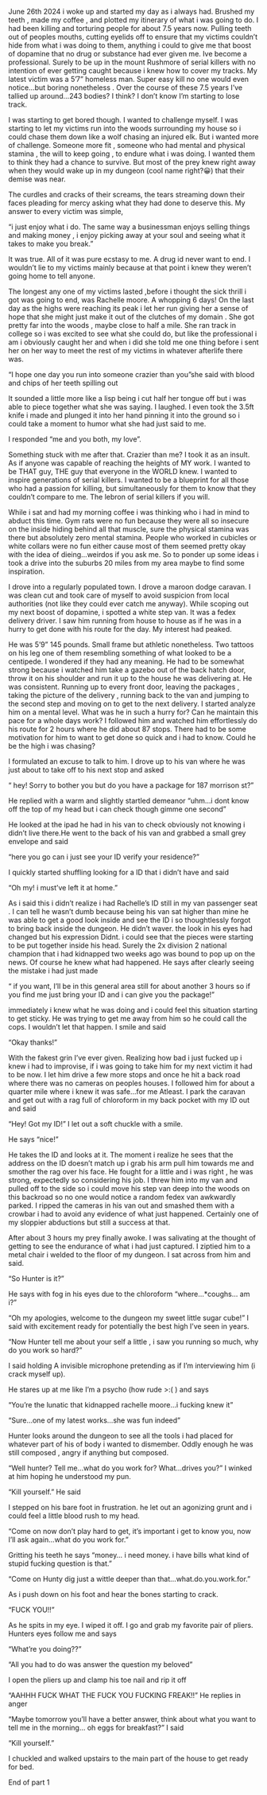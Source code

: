 June 26th 2024 i woke up and started my day as i always had. Brushed my teeth , made my coffee , and plotted my itinerary of what i was going to do. I had been killing and torturing people for about 7.5 years now. Pulling teeth out of peoples mouths, cutting eyelids off to ensure that my victims couldn’t hide from what i was doing to them, anything i could to give me that boost of dopamine that no drug or substance had ever given me. Ive become a professional. Surely to be up in the mount Rushmore of serial killers with no intention of ever getting caught because i knew how to cover my tracks. My latest victim was a 5’7” homeless man. Super easy kill no one would even notice…but boring nonetheless . Over the course of these 7.5 years I’ve tallied up around…243 bodies? I think? I don’t know I’m starting to lose track. 

I was starting to get bored though. I wanted to challenge myself. I was starting to let my victims run into the woods surrounding my house so i could chase them down like a wolf chasing an injured elk. But i wanted more of challenge. Someone more fit , someone who had mental and physical stamina , the will to keep going , to endure what i was doing. I wanted them to think they had a chance to survive. But most of the prey knew right away when they would wake up in my dungeon (cool name right?😀) that their demise was near.

The curdles and cracks of their screams, the tears streaming down their faces pleading for mercy asking what they had done to deserve this. My answer to every victim was simple, 

“i just enjoy what i do. The same way a businessman enjoys selling things and making money , i enjoy picking away at your soul and seeing what it takes to make you break.”

It was true. All of it was pure ecstasy to me. A drug id never want to end. I wouldn’t lie to my victims mainly because at that point i knew they weren’t going home to tell anyone. 

The longest any one of my victims lasted ,before i thought the sick thrill i got was going to end, was Rachelle moore. A whopping 6 days! On the last day as the highs were reaching its peak i let her run giving her a sense of hope that she might just make it out of the clutches of my domain . She got pretty far into the woods , maybe close to half a mile. She ran track in college so i was excited to see what she could do, but like the professional i am i obviously caught her and when i did she told me one thing before i sent her on her way to meet the rest of my victims in whatever afterlife there was.

“I hope one day you run into someone crazier than you”she said with blood and chips of her teeth spilling out 

It sounded a little more like a lisp being i cut half her tongue off but i was able to piece together what she was saying. I laughed. I even took the 3.5ft knife i made and plunged it into her hand pinning it into the ground so i could take a moment to humor what she had just said to me. 

I responded “me and you both, my love”. 

Something stuck with me after that. Crazier than me? I took it as an insult. As if anyone was capable of reaching the heights of MY work. I wanted to be THAT guy, THE guy that everyone in the WORLD knew. I wanted to inspire generations of serial killers. I wanted to be a blueprint for all those who had a passion for killing, but simultaneously for them to know that they couldn’t compare to me. The lebron of serial killers if you will.

While i sat and had my morning coffee i was thinking who i had in mind to abduct this time. Gym rats were no fun because they were all so insecure on the inside hiding behind all that muscle, sure the physical stamina was there but absolutely zero mental stamina. People who worked in cubicles or white collars were no fun either cause most of them seemed pretty okay with the idea of dieing…weirdos if you ask me. So to ponder up some ideas i took a drive into the suburbs 20 miles from my area maybe to find some inspiration. 

I drove into a regularly populated town. I drove a maroon dodge caravan. I was clean cut and took care of myself to avoid suspicion from local authorities (not like they could ever catch me anyway). While scoping out my next boost of dopamine, i spotted a white step van. It was a fedex delivery driver. I saw him running from house to house as if he was in a hurry to get done with his route for the day. My interest had peaked.

He was 5’9” 145 pounds. Small frame but athletic nonetheless. Two tattoos on his leg one of them resembling something of what looked to be a centipede. I wondered if they had any meaning. He had to be somewhat strong because i watched him take a gazebo out of the back hatch door, throw it on his shoulder and run it up to the house he was delivering at. He was consistent. Running up to every front door, leaving the packages , taking the picture of the delivery , running back to the van and jumping to the second step and moving on to get to the next delivery. I started analyze him on a mental level. What was he in such a hurry for? Can he maintain this pace for a whole days work? I followed him and watched him effortlessly do his route for 2 hours where he did about 87 stops. There had to be some motivation for him to want to get done so quick and i had to know. Could he be the high i was chasing?

I formulated an excuse to talk to him. I drove up to his van where he was just about to take off to his next stop and asked 

“ hey! Sorry to bother you but do you have a package for 187 morrison st?”

He replied with a warm and slightly startled demeanor “uhm…i dont know off the top of my head but i can check though gimme one second”

He looked at the ipad he had in his van to check obviously not knowing i didn’t live there.He went to the back of his van and grabbed a small grey envelope and said 

“here you go can i just see your ID verify your residence?”

I quickly started shuffling looking for a ID that i didn’t have and said 

“Oh my! i must’ve left it at home.”

As i said this i didn’t realize i had Rachelle’s ID still in my van passenger seat . I can tell he wasn’t dumb because being his van sat higher than mine he was able to get a good look inside and see the ID i so thoughtlessly forgot to bring back inside the dungeon. He didn’t waver. the look in his eyes had changed but his expression Didnt. i could see that the pieces were starting to be put together inside his head. Surely the 2x division 2 national champion that i had kidnapped two weeks ago was bound to pop up on the news. Of course he knew what had happened. He says after clearly seeing the mistake i had just made

“ if you want,  I’ll be in this general area still for about another 3 hours so if you find me just bring your ID and i can give you the package!” 

immediately i knew what he was doing and i could feel this situation starting to get sticky. He was trying to get me away from him so he could call the cops. I wouldn’t let that happen. I smile and said 

“Okay thanks!”

With the fakest grin I’ve ever given. Realizing how bad i just fucked up i knew i had to improvise, if i was going to take him for my next victim it had to be now. I let him drive a few more stops and once he hit a back road where there was no cameras on peoples houses. I followed him for about a quarter mile where i knew it was safe…for me Atleast. I park the caravan and get out with a rag full of chloroform in my back pocket with my ID out and said 

“Hey! Got my ID!” I let out a soft chuckle with a smile.

He says “nice!” 

He takes the ID and looks at it. The moment i realize he sees that the address on the ID doesn’t match up i grab his arm pull him towards me and smother the rag over his face. He fought for a little and i was right , he was strong, expectedly so considering his job. I threw him into my van and pulled off to the side so i could move his step van deep into the woods on this backroad so no one would notice a random fedex van awkwardly parked. I ripped the cameras in his van out and smashed them with a crowbar i had to avoid any evidence of what just happened. Certainly one of my sloppier abductions but still a success at that.

After about 3 hours my prey finally awoke. I was salivating at the thought of getting to see the endurance of what i had just captured. I ziptied him to a metal chair i welded to the floor of my dungeon. I sat across from him and said.

“So Hunter is it?” 

He says with fog in his eyes due to the chloroform “where…*coughs… am i?” 

“Oh my apologies, welcome to the dungeon my sweet little sugar cube!” I said with excitement ready for potentially the best high I’ve seen in years.

“Now Hunter tell me about your self a little , i saw you running so much, why do you work so hard?” 

I said holding A invisible microphone pretending as if I’m interviewing him (i crack myself up).

He stares up at me like I’m a psycho (how rude >:( ) and says 

“You’re the lunatic that kidnapped rachelle moore…i fucking knew it” 

“Sure…one of my latest works…she was fun indeed” 

Hunter looks around the dungeon to see all the tools i had placed for whatever part of his of body i wanted to dismember. Oddly enough he was still composed , angry if anything but composed.  

“Well hunter? Tell me…what do you work for? What…drives you?” I winked at him hoping he understood my pun.

“Kill yourself.” He said 

I stepped on his bare foot in frustration. he let out an agonizing grunt and i could feel a little blood rush to my head.

“Come on now don’t play hard to get, it’s important i get to know you, now I’ll ask again…what do you work for.”

Gritting his teeth he says “money… i need money. i have bills what kind of stupid fucking question is that.” 

“Come on Hunty dig just a wittle deeper than that…what.do.you.work.for.” 

As i push down on his foot and hear the bones starting to crack. 

“FUCK YOU!!” 

As he spits in my eye. I wiped it off. I go and grab my favorite pair of pliers. Hunters eyes follow me and says 

“What’re you doing??” 

“All you had to do was answer the question my beloved” 

I open the pliers up and clamp his toe nail and rip it off 

“AAHHH FUCK WHAT THE FUCK YOU FUCKING FREAK!!”
He replies in anger 

“Maybe tomorrow you’ll have a better answer, think about what you want to tell me in the morning… oh eggs for breakfast?” I said 

“Kill yourself.” 

I chuckled and walked upstairs to the main part of the house to get ready for bed.

End of part 1






 